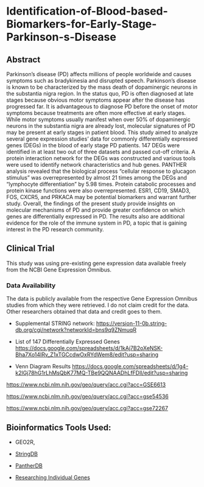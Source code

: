 # Identification-of-Blood-based-Biomarkers-for-Early-Stage-Parkinson-s-Disease



## Abstract 

Parkinson’s disease (PD) affects millions of people worldwide and causes symptoms such as bradykinesia and disrupted speech. Parkinson’s disease is known to be characterized by the mass death of dopaminergic neurons in the substantia nigra region. In the status quo, PD is often diagnosed at late stages because obvious motor symptoms appear after the disease has progressed far. It is advantageous to diagnose PD before the onset of motor symptoms because treatments are often more effective at early stages. While motor symptoms usually manifest when over 50% of dopaminergic neurons in the substantia nigra are already lost, molecular signatures of PD may be present at early stages in patient blood. This study aimed to analyze several gene expression studies’ data for commonly differentially expressed genes (DEGs) in the blood of early stage PD patients. 147 DEGs were identified in at least two out of three datasets and passed cut-off criteria. A protein interaction network for the DEGs was constructed and various tools were used to identify network characteristics and hub genes. PANTHER analysis revealed that the biological process “cellular response to glucagon stimulus” was overrepresented by almost 21 times among the DEGs and “lymphocyte differentiation” by 5.98 times. Protein catabolic processes and protein kinase functions were also overrepresented. ESR1, CD19, SMAD3, FOS, CXCR5, and PRKACA may be potential biomarkers and warrant further study. Overall, the findings of the present study provide insights on molecular mechanisms of PD and provide greater confidence on which genes are differentially expressed in PD. The results also are additional evidence for the role of the immune system in PD, a topic that is gaining interest in the PD research community.


## Clinical Trial

This study was using pre-existing gene expression data available freely from the NCBI Gene Expression Omnibus.

### Data Availability

The data is publicly available from the respective Gene Expression Omnibus studies from which they were retrieved. I do not claim credit for the data. Other researchers obtained that data and credit goes to them. 

- Supplemental STRING network: https://version-11-0b.string-db.org/cgi/network?networkId=bns9q9ZNmuqR 

- List of 147 Differentially Expressed Genes https://docs.google.com/spreadsheets/d/1kAj7B2oXeNSK-Bha7Xo14IRv_Z1xTGCcdwOxRYdWem8/edit?usp=sharing 

- Venn Diagram Results https://docs.google.com/spreadsheets/d/1g4-k2lGj78hG1rLhMsQbK77MQ-TBe9QQNAADhLfFDlI/edit?usp=sharing

https://www.ncbi.nlm.nih.gov/geo/query/acc.cgi?acc=GSE6613

https://www.ncbi.nlm.nih.gov/geo/query/acc.cgi?acc=gse54536

https://www.ncbi.nlm.nih.gov/geo/query/acc.cgi?acc=gse72267


## Bioinformatics Tools Used:

- GEO2R, 

- [StringDB](https://string-db.org) 

- [PantherDB](http://geneontology.org)

- [Researching Individual Genes](https://scholar.google.com) 
